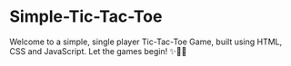 # Simple-Tic-Tac-Toe
Welcome to a simple, single player Tic-Tac-Toe Game, built using HTML, CSS and JavaScript. Let the games begin! ✨💅🏻